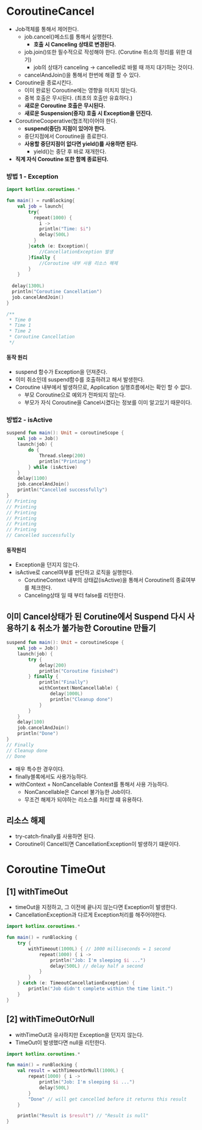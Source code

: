 # CoroutineCancel
- Job객체를 통해서 제어한다.
  - job.cancel()메소드를 통해서 실행한다.
    - **호출 시 Canceling 상태로 변경된다.**
  - job.join()또한 필수적으로 작성해야 한다. (Corutine 취소의 정리를 위한 대기)
    - job의 상태가 canceling -> cancelled로 바뀔 때 까지 대기하는 것이다.
  - cancelAndJoin()을 통해서 한번에 해결 할 수 있다.
- Coroutine을 종료시킨다.
  - 이미 완료된 Coroutine에는 영향을 미치지 않는다.
  - 중복 호출은 무시된다. (최초의 호출만 유효하다.)
  - **새로운 Coroutine 호출은 무시된다.**
  - **새로운 Suspension(중지) 호출 시 Exception을 던진다.**
- CoroutineCooperative(협조적)이어야 한다.
  - **suspend(중단) 지점이 있어야 한다.**
  - 중단지점에서 Coroutine을 종료한다.
  - **사용할 중단지점이 없다면 yield()를 사용하면 된다.**
    - yield()는 중단 후 바로 재개한다.
- **직계 자식 Coroutine 또한 함꼐 종료된다.**

### 방법 1 - Exception
```kotlin
import kotlinx.coroutines.*

fun main() = runBlocking{
    val job = launch{
        try{
          repeat(1000) {
            i ->
            println("Time: $i")
            delay(500L)
          }   
        }catch (e: Exception){
            //CancellationException 발생
        }finally {
            //Coroutine 내부 사용 리소스 해제
        }
    }
  
  delay(1300L)
  println("Coroutine Cancellation")
  job.cancelAndJoin()
}

/**
 * Time 0
 * Time 1
 * Time 2
 * Coroutine Cancellation
 */
```
#### 동작 원리
- suspend 함수가 Exception을 던져준다.
- 이미 취소인데 suspend함수를 호출하려고 해서 발생한다.
- Coroutine 내부에서 발생하므로, Application 실행흐름에서는 확인 할 수 없다.
  - 부모 Coroutine으로 예외가 전파되지 않는다.
  - 부모가 자식 Coroutine을 Cancel시켰다는 정보를 이미 알고있기 때문이다.

### 방법2 - isActive
```kotlin
suspend fun main(): Unit = coroutineScope {
    val job = Job()
    launch(job) {
        do {
            Thread.sleep(200)
            println("Printing")
        } while (isActive)
    }
    delay(1100)
    job.cancelAndJoin()
    println("Cancelled successfully")
}
// Printing
// Printing
// Printing
// Printing
// Printing
// Printing
// Cancelled successfully
```

#### 동작원리
- Exception을 던지지 않는다.
- isActive로 cancel여부를 판단하고 로직을 실행한다.
  - CorutineContext 내부의 상태값(isActive)을 통해서 Coroutine의 종료여부를 체크한다.
  - Canceling상태 일 때 부터 false를 리턴한다.


## 이미 Cancel상태가 된 Corutine에서 Suspend 다시 사용하기 & 취소가 불가능한 Coroutine 만들기
```kotlin
suspend fun main(): Unit = coroutineScope {
    val job = Job()
    launch(job) {
        try {
            delay(200)
            println("Coroutine finished")
        } finally {
            println("Finally")
            withContext(NonCancellable) {
                delay(1000L)
                println("Cleanup done")
            }
        }
    }
    delay(100)
    job.cancelAndJoin()
    println("Done")
}
// Finally
// Cleanup done
// Done
```
- 매우 특수한 경우이다.
- finally블록에서도 사용가능하다.
- withContext + NonCancellable Context를 통해서 사용 가능하다.
  - NonCancellable은 Cancel 불가능한 Job이다.
  - 무조건 해제가 되야하는 리소스를 처리할 떄 유용하다.

## 리소스 해제
- try-catch-finally를 사용하면 된다.
- Coroutine이 Cancel되면 CancellationException이 발생하기 떄문이다.


# Coroutine TimeOut

## [1] withTimeOut
- timeOut을 지정하고, 그 이전에 끝나지 않는다면 Exception이 발생한다.
- CancellationException과 다르게 Exception처리를 해주어야한다.

```kotlin
import kotlinx.coroutines.*

fun main() = runBlocking {
    try {
        withTimeout(1000L) { // 1000 milliseconds = 1 second
            repeat(1000) { i ->
                println("Job: I'm sleeping $i ...")
                delay(500L) // delay half a second
            }
        }
    } catch (e: TimeoutCancellationException) {
        println("Job didn't complete within the time limit.")
    }
}
```


## [2] withTimeOutOrNull
- withTimeOut과 유사하지만 Exception을 던지지 않는다.
- TimeOut이 발생했다면 null을 리턴한다.
```kotlin
import kotlinx.coroutines.*

fun main() = runBlocking {
    val result = withTimeoutOrNull(1000L) {
        repeat(1000) { i ->
            println("Job: I'm sleeping $i ...")
            delay(500L)
        }
        "Done" // will get cancelled before it returns this result
    }

    println("Result is $result") // "Result is null"
}
```